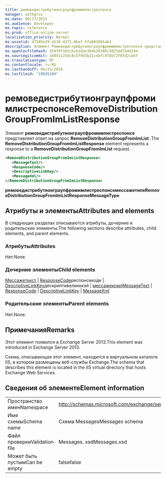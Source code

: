 ```yaml
---
title: ремоведистрибутионграупфромимлистреспонсе
manager: sethgros
ms.date: 09/17/2015
ms.audience: Developer
ms.topic: reference
ms.prod: office-online-server
localization_priority: Normal
ms.assetid: 47505e29-a530-4371-8bef-5fa6026b5ab3
description: Элемент Ремоведистрибутионграупфромимлистреспонсе представляет ответ на запрос RemoveDistributionGroupFromImList.
ms.openlocfilehash: 354f8f1b5cbc618ae38de26386c50250d744d344
ms.sourcegitcommit: 34041125dc8c5f993b21cebfc4f8b72f0fd2cb6f
ms.translationtype: MT
ms.contentlocale: ru-RU
ms.lasthandoff: 06/25/2018
ms.locfileid: "19835104"
---
```

# <a name="removedistributiongroupfromimlistresponse"></a><span data-ttu-id="40839-103">ремоведистрибутионграупфромимлистреспонсе</span><span class="sxs-lookup"><span data-stu-id="40839-103">RemoveDistributionGroupFromImListResponse</span></span>

<span data-ttu-id="40839-104">Элемент **ремоведистрибутионграупфромимлистреспонсе** представляет ответ на запрос **RemoveDistributionGroupFromImList** .</span><span class="sxs-lookup"><span data-stu-id="40839-104">The **RemoveDistributionGroupFromImListResponse** element represents a response to a **RemoveDistributionGroupFromImList** request.</span></span> 
  
```XML
<RemoveDistributionGroupFromImListResponse>
   <MessageText/>
   <ResponseCode/>
   <DescriptiveLinkKey/>
   <MessageXml/>
</RemoveDistributionGroupFromImListResponse>
```

 <span data-ttu-id="40839-105">**ремоведистрибутионграупфромимлистреспонсемессажетипе**</span><span class="sxs-lookup"><span data-stu-id="40839-105">**RemoveDistributionGroupFromImListResponseMessageType**</span></span>
## <a name="attributes-and-elements"></a><span data-ttu-id="40839-106">Атрибуты и элементы</span><span class="sxs-lookup"><span data-stu-id="40839-106">Attributes and elements</span></span>

<span data-ttu-id="40839-107">В следующих разделах описываются атрибуты, дочерние и родительские элементы.</span><span class="sxs-lookup"><span data-stu-id="40839-107">The following sections describe attributes, child elements, and parent elements.</span></span>
  
### <a name="attributes"></a><span data-ttu-id="40839-108">Атрибуты</span><span class="sxs-lookup"><span data-stu-id="40839-108">Attributes</span></span>

<span data-ttu-id="40839-109">Нет.</span><span class="sxs-lookup"><span data-stu-id="40839-109">None.</span></span>
  
### <a name="child-elements"></a><span data-ttu-id="40839-110">Дочерние элементы</span><span class="sxs-lookup"><span data-stu-id="40839-110">Child elements</span></span>

<span data-ttu-id="40839-111">[Мессажетекст](messagetext.md) | [ResponseCode](responsecode.md)респонсекоде | [DescriptiveLinkKey](descriptivelinkkey.md)дескриптивелинккэй | [мессажексмл](messagexml.md)</span><span class="sxs-lookup"><span data-stu-id="40839-111">[MessageText](messagetext.md) | [ResponseCode](responsecode.md) | [DescriptiveLinkKey](descriptivelinkkey.md) | [MessageXml](messagexml.md)</span></span>
  
### <a name="parent-elements"></a><span data-ttu-id="40839-112">Родительские элементы</span><span class="sxs-lookup"><span data-stu-id="40839-112">Parent elements</span></span>

<span data-ttu-id="40839-113">Нет.</span><span class="sxs-lookup"><span data-stu-id="40839-113">None.</span></span>
  
## <a name="remarks"></a><span data-ttu-id="40839-114">Примечания</span><span class="sxs-lookup"><span data-stu-id="40839-114">Remarks</span></span>

<span data-ttu-id="40839-115">Этот элемент появился в Exchange Server 2013.</span><span class="sxs-lookup"><span data-stu-id="40839-115">This element was introduced in Exchange Server 2013.</span></span>
  
<span data-ttu-id="40839-116">Схема, описывающая этот элемент, находится в виртуальном каталоге IIS, в котором размещены веб-службы Exchange.</span><span class="sxs-lookup"><span data-stu-id="40839-116">The schema that describes this element is located in the IIS virtual directory that hosts Exchange Web Services.</span></span>
  
## <a name="element-information"></a><span data-ttu-id="40839-117">Сведения об элементе</span><span class="sxs-lookup"><span data-stu-id="40839-117">Element information</span></span>

|||
|:-----|:-----|
|<span data-ttu-id="40839-118">Пространство имен</span><span class="sxs-lookup"><span data-stu-id="40839-118">Namespace</span></span>  <br/> |http://schemas.microsoft.com/exchange/services/2006/messages  <br/> |
|<span data-ttu-id="40839-119">Имя схемы</span><span class="sxs-lookup"><span data-stu-id="40839-119">Schema name</span></span>  <br/> |<span data-ttu-id="40839-120">Схема Messages</span><span class="sxs-lookup"><span data-stu-id="40839-120">Messages schema</span></span>  <br/> |
|<span data-ttu-id="40839-121">Файл проверки</span><span class="sxs-lookup"><span data-stu-id="40839-121">Validation file</span></span>  <br/> |<span data-ttu-id="40839-122">Messages. xsd</span><span class="sxs-lookup"><span data-stu-id="40839-122">Messages.xsd</span></span>  <br/> |
|<span data-ttu-id="40839-123">Может быть пустым</span><span class="sxs-lookup"><span data-stu-id="40839-123">Can be empty</span></span>  <br/> |<span data-ttu-id="40839-124">false</span><span class="sxs-lookup"><span data-stu-id="40839-124">false</span></span>  <br/> |
   

